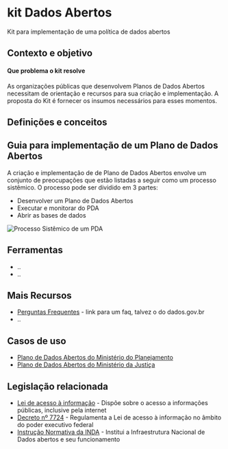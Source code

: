 kit Dados Abertos
====

Kit para implementação de uma política de dados abertos

## Contexto e objetivo

#### Que problema o kit resolve

As organizações públicas que desenvolvem Planos de Dados Abertos necessitam de orientação e recursos para sua criação e implementação. A proposta do Kit é fornecer os insumos necessários para esses momentos.

## Definições e conceitos

## Guia para implementação de um Plano de Dados Abertos

A criação e implementação de de Plano de Dados Abertos envolve um conjunto de preocupações que estão listadas a seguir como um processo sistêmico. O processo pode ser dividido em 3 partes:
* Desenvolver um Plano de Dados Abertos
* Executar e monitorar do PDA
* Abrir as bases de dados

![Processo Sistêmico de um PDA](https://raw.githubusercontent.com/dadosgovbr/kit/master/public/img/Processo%20Sist%C3%AAmico%20de%20um%20PDA.png)


## Ferramentas

* ..
* ..

## Mais Recursos

* [Perguntas Frequentes]() - link para um faq, talvez o do dados.gov.br
* ..

## Casos de uso

* [Plano de Dados Abertos do Ministério do Planejamento](http://www.planejamento.gov.br/aberto/pda/)
* [Plano de Dados Abertos do Ministério da Justiça](http://participa.br/dadosabertos/galeria-encontro-nacional-de-dados-abertos/pdae-mj.pdf)

## Legislação relacionada

* [Lei de acesso à informação](http://www.lexml.gov.br/urn/urn:lex:br:federal:lei:2011-11-18;12527) - Dispõe sobre o acesso a informações públicas, inclusive pela internet
* [Decreto nº 7724](http://www.lexml.gov.br/urn/urn:lex:br:federal:decreto:2012-05-16;7724) - Regulamenta a Lei de acesso à informação no âmbito do poder executivo federal
* [Instrução Normativa da INDA](http://dados.gov.br/instrucao-normativa-da-inda/) - Institui a Infraestrutura Nacional de Dados abertos e seu funcionamento
